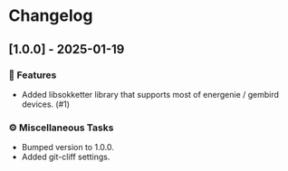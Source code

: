 # Changelog

## [1.0.0] - 2025-01-19

### 🚀 Features

- Added libsokketter library that supports most of energenie / gembird devices. (#1)

### ⚙️ Miscellaneous Tasks

- Bumped version to 1.0.0.
- Added git-cliff settings.

<!-- generated by git-cliff -->
